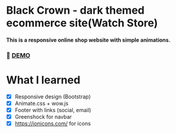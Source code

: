# Black Crown - dark themed ecommerce site(Watch Store)
#### This is a responsive online shop website with simple animations.

### :rocket: [DEMO](https://blackcrownwatches.netlify.com/)

# What I learned

 * [x] Responsive design (Bootstrap)
 * [x] Animate.css + wow.js 
 * [x] Footer with links (social, email)
 * [x] Greenshock for navbar 
 * [x] https://ionicons.com/ for icons
